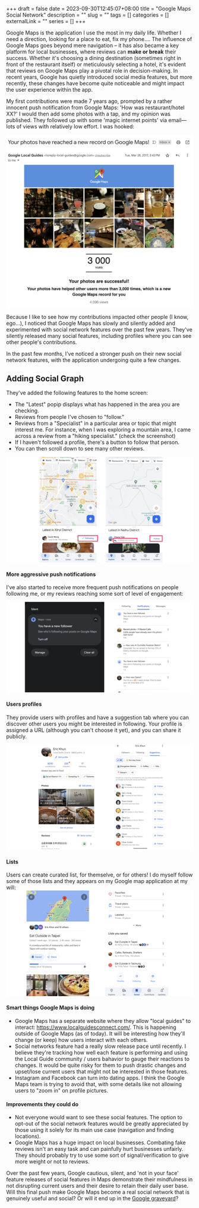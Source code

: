 +++ 
draft = false
date = 2023-09-30T12:45:07+08:00
title = "Google Maps Social Network"
description = ""
slug = "" 
tags = []
categories = []
externalLink = ""
series = []
+++

Google Maps is the application I use the most in my daily life. Whether I need a direction, looking for a place to eat, fix my phone....  The influence of Google Maps goes beyond mere navigation – it has also became a key platform for local businesses, where reviews can **make or break** their success. Whether it's choosing a dining destination (sometimes right in front of the restaurant itself) or meticulously selecting a hotel, it's evident that reviews on Google Maps play a pivotal role in decision-making. In recent years, Google has quietly introduced social media features, but more recently, these changes have become quite noticeable and might impact the user experience within the app.

My first contributions were made 7 years ago, prompted by a rather innocent push notification from Google Maps: 'How was restaurant/hotel XX?' I would then add some photos with a tap, and my opinion was published. They followed up with some 'magic internet points' via email—lots of views with relatively low effort. I was hooked:

![Google Maps Magic Internet Point](/img/google-maps-social-network/magic-internet-point.png)

Because I like to see how my contributions impacted other people (I know, ego...), I noticed that Google Maps has slowly and silently added and experimented with social network features over the past few years. They've silently released many social features, including profiles where you can see other people's contributions. 

In the past few months, I've noticed a stronger push on their new social network features, with the application undergoing quite a few changes.


## Adding Social Graph

They've added the following features to the home screen:

- The "Latest" popip displays what has happened in the area you are checking.
- Reviews from people I've chosen to "follow."
- Reviews from a "Specialist" in a particular area or topic that might interest me. For instance, when I was exploring a mountain area, I came across a review from a "hiking specialist." (check the screenshot)
- If I haven't followed a profile, there's a button to follow that person.
- You can then scroll down to see many other reviews.


![Google Maps Home Friends](/img/google-maps-social-network/latest.png)


#### More aggressive push notifications
I've also started to receive more frequent push notifications on people following me, or my reviews reaching some sort of level of engagement: 

![Google Maps Pushy Notifications](/img/google-maps-social-network/push-notifications.png)


#### Users profiles

They provide users with profiles and have a suggestion tab where you can discover other users you might be interested in following. Your profile is assigned a URL (although you can't choose it yet), and you can share it publicly.

![Google Maps Profile](/img/google-maps-social-network/profile.png)

#### Lists
Users can create curated list, for themselve, or for others! I do myself follow some of those lists and they appears on my Google map application at my will: 
![Google Maps Lists](/img/google-maps-social-network/lists.jpg)

####  Smart things Google Maps is doing
- Google Maps has a separate website where they allow "local guides" to interact: https://www.localguidesconnect.com/. This is  happening outside of Google Maps (as of today). It will be interesting how they'll change (or keep) how users interact with each others.
- Social networks feature had a really slow release pace until recently. I believe they're tracking how well each feature is performing and using the Local Guide community / users bahavior to gauge their reactions to changes. It would be quite risky for them to push drastic changes and upset/lose current users that might not be interested in those features.  
- Instagram and Facebook can turn into dating apps. I think the Google Maps team is trying to avoid that, with some details like not allowing users to "zoom in" on profile pictures.

####  Improvements they could do
- Not everyone would want to see these social features. The option to opt-out of the social network features would be greatly appreciated by those using it solely for its main use case (navigation and finding locations).
- Google Maps has a huge impact on local businesses. Combating fake reviews isn't an easy task and can painfully hurt businesses unfairly. They should probably try to use some sort of signal/verification to give more weight or not to reviews.



Over the past few years, Google cautious, silent, and 'not in your face' feature releases of social features in Maps demonstrate their mindfulness in not disrupting current users and their desire to retain their daily user base. Will this final push make Google Maps become a real social network that is genuinely useful and social? Or will it end up in the [Google graveyard](https://killedbygoogle.com/)?